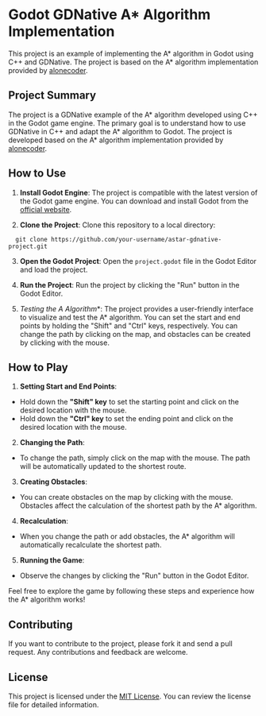 # Godot GDNative A* Algorithm Implementation

This project is an example of implementing the A* algorithm in Godot using C++ and GDNative. The project is based on the A* algorithm implementation provided by [alonecoder](https://github.com/alonecoder).

## Project Summary

The project is a GDNative example of the A* algorithm developed using C++ in the Godot game engine. The primary goal is to understand how to use GDNative in C++ and adapt the A* algorithm to Godot. The project is developed based on the A* algorithm implementation provided by [alonecoder](https://github.com/alonecoder).

## How to Use

1. **Install Godot Engine**: The project is compatible with the latest version of the Godot game engine. You can download and install Godot from the [official website](https://godotengine.org/).

2. **Clone the Project**: Clone this repository to a local directory:
 ```console
   git clone https://github.com/your-username/astar-gdnative-project.git
 ```
3. **Open the Godot Project**: Open the `project.godot` file in the Godot Editor and load the project.

4. **Run the Project**: Run the project by clicking the "Run" button in the Godot Editor.

5. **Testing the A* Algorithm**: The project provides a user-friendly interface to visualize and test the A* algorithm. You can set the start and end points by holding the "Shift" and "Ctrl" keys, respectively. You can change the path by clicking on the map, and obstacles can be created by clicking with the mouse.

## How to Play

1. **Setting Start and End Points**:
- Hold down the **"Shift" key** to set the starting point and click on the desired location with the mouse.
- Hold down the **"Ctrl" key** to set the ending point and click on the desired location with the mouse.

2. **Changing the Path**:
- To change the path, simply click on the map with the mouse. The path will be automatically updated to the shortest route.

3. **Creating Obstacles**:
- You can create obstacles on the map by clicking with the mouse. Obstacles affect the calculation of the shortest path by the A* algorithm.

4. **Recalculation**:
- When you change the path or add obstacles, the A* algorithm will automatically recalculate the shortest path.

5. **Running the Game**:
- Observe the changes by clicking the "Run" button in the Godot Editor.

Feel free to explore the game by following these steps and experience how the A* algorithm works!

## Contributing

If you want to contribute to the project, please fork it and send a pull request. Any contributions and feedback are welcome.

## License

This project is licensed under the [MIT License](LICENSE). You can review the license file for detailed information.
